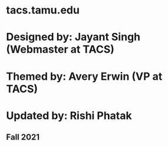 # tacs.tamu.edu
# Designed by: Jayant Singh (Webmaster at TACS)
# Themed by: Avery Erwin (VP at TACS)
# Updated by: Rishi Phatak
## Fall 2021
